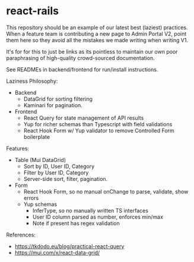 # react-rails

This repository should be an example of our latest best (laziest) practices.
When a feature team is contributing a new page to Admin Portal V2, point them
here so they avoid all the mistakes we made writing when writing V1.

It's for for this to just be links as its pointless to maintain our own poor paraphrasing of high-quality crowd-sourced documentation.

See READMEs in backend/frontend for run/install instructions.

Laziness Philosophy:
* Backend
  * DataGrid for sorting filtering
  * Kaminari for pagination.
* Frontend
  * React Query for state management of API results
  * Yup for richer schemas than Typescript with field validations
  * React Hook Form w/ Yup validator to remove Controlled Form boilerplate

Features:
* Table (Mui DataGrid)
  * Sort by ID, User ID, Category
  * Filter by User ID, Category
  * Server-side sort, filter, pagination.
* Form
  * React Hook Form, so no manual onChange to parse, validate, show errors
  * Yup schemas
    * InferType, so no manually written TS interfaces
    * User ID column parsed as number, enforces min/max
    * Note if present has regex validation

References:
* https://tkdodo.eu/blog/practical-react-query
* https://mui.com/x/react-data-grid/